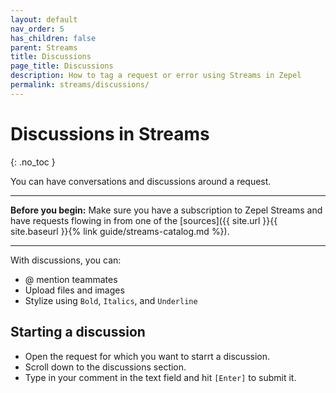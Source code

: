 ```yaml
---
layout: default
nav_order: 5
has_children: false
parent: Streams
title: Discussions
page_title: Discussions
description: How to tag a request or error using Streams in Zepel
permalink: streams/discussions/
---
```


# Discussions in Streams
{: .no_toc }

You can have conversations and discussions around a request.

---

__Before you begin:__ Make sure you have a subscription to Zepel Streams and have requests flowing in from one of the [sources]({{ site.url }}{{ site.baseurl }}{% link guide/streams-catalog.md %}).

---

With discussions, you can:

- @ mention teammates
- Upload files and images
- Stylize using `Bold`, `Italics`, and `Underline`

## Starting a discussion

- Open the request for which you want to starrt a discussion.
- Scroll down to the discussions section.
- Type in your comment in the text field and hit `[Enter]` to submit it.
